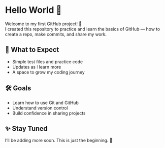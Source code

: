 # Hello World 👋

Welcome to my first GitHub project! 🚀  
I created this repository to practice and learn the basics of GitHub — how to create a repo, make commits, and share my work.

## 🌱 What to Expect
- Simple test files and practice code
- Updates as I learn more
- A space to grow my coding journey

## 🛠️ Goals
- Learn how to use Git and GitHub
- Understand version control
- Build confidence in sharing projects

## ✨ Stay Tuned
I’ll be adding more soon. This is just the beginning. 💪

